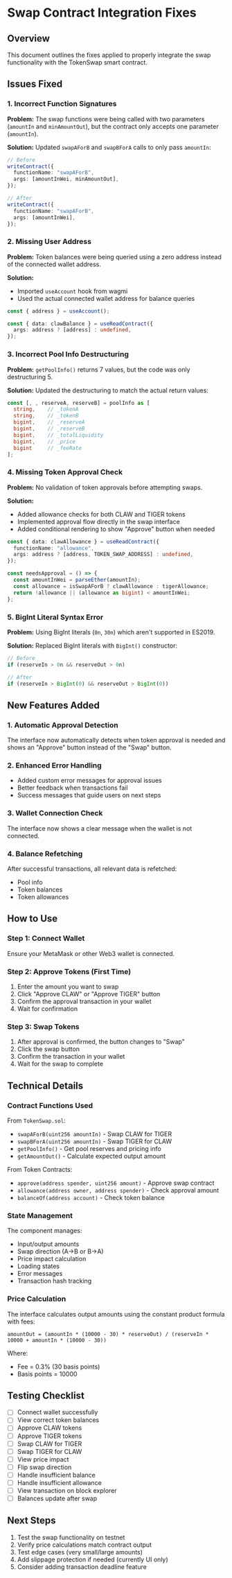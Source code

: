 # Swap Contract Integration Fixes

## Overview
This document outlines the fixes applied to properly integrate the swap functionality with the TokenSwap smart contract.

## Issues Fixed

### 1. **Incorrect Function Signatures**
**Problem:** The swap functions were being called with two parameters (`amountIn` and `minAmountOut`), but the contract only accepts one parameter (`amountIn`).

**Solution:** Updated `swapAForB` and `swapBForA` calls to only pass `amountIn`:
```typescript
// Before
writeContract({
  functionName: "swapAForB",
  args: [amountInWei, minAmountOut],
});

// After
writeContract({
  functionName: "swapAForB",
  args: [amountInWei],
});
```

### 2. **Missing User Address**
**Problem:** Token balances were being queried using a zero address instead of the connected wallet address.

**Solution:** 
- Imported `useAccount` hook from wagmi
- Used the actual connected wallet address for balance queries
```typescript
const { address } = useAccount();

const { data: clawBalance } = useReadContract({
  args: address ? [address] : undefined,
});
```

### 3. **Incorrect Pool Info Destructuring**
**Problem:** `getPoolInfo()` returns 7 values, but the code was only destructuring 5.

**Solution:** Updated the destructuring to match the actual return values:
```typescript
const [, , reserveA, reserveB] = poolInfo as [
  string,    // _tokenA
  string,    // _tokenB
  bigint,    // _reserveA
  bigint,    // _reserveB
  bigint,    // _totalLiquidity
  bigint,    // _price
  bigint     // _feeRate
];
```

### 4. **Missing Token Approval Check**
**Problem:** No validation of token approvals before attempting swaps.

**Solution:** 
- Added allowance checks for both CLAW and TIGER tokens
- Implemented approval flow directly in the swap interface
- Added conditional rendering to show "Approve" button when needed

```typescript
const { data: clawAllowance } = useReadContract({
  functionName: "allowance",
  args: address ? [address, TOKEN_SWAP_ADDRESS] : undefined,
});

const needsApproval = () => {
  const amountInWei = parseEther(amountIn);
  const allowance = isSwapAForB ? clawAllowance : tigerAllowance;
  return !allowance || (allowance as bigint) < amountInWei;
};
```

### 5. **BigInt Literal Syntax Error**
**Problem:** Using BigInt literals (`0n`, `30n`) which aren't supported in ES2019.

**Solution:** Replaced BigInt literals with `BigInt()` constructor:
```typescript
// Before
if (reserveIn > 0n && reserveOut > 0n)

// After
if (reserveIn > BigInt(0) && reserveOut > BigInt(0))
```

## New Features Added

### 1. **Automatic Approval Detection**
The interface now automatically detects when token approval is needed and shows an "Approve" button instead of the "Swap" button.

### 2. **Enhanced Error Handling**
- Added custom error messages for approval issues
- Better feedback when transactions fail
- Success messages that guide users on next steps

### 3. **Wallet Connection Check**
The interface now shows a clear message when the wallet is not connected.

### 4. **Balance Refetching**
After successful transactions, all relevant data is refetched:
- Pool info
- Token balances
- Token allowances

## How to Use

### Step 1: Connect Wallet
Ensure your MetaMask or other Web3 wallet is connected.

### Step 2: Approve Tokens (First Time)
1. Enter the amount you want to swap
2. Click "Approve CLAW" or "Approve TIGER" button
3. Confirm the approval transaction in your wallet
4. Wait for confirmation

### Step 3: Swap Tokens
1. After approval is confirmed, the button changes to "Swap"
2. Click the swap button
3. Confirm the transaction in your wallet
4. Wait for the swap to complete

## Technical Details

### Contract Functions Used

From `TokenSwap.sol`:
- `swapAForB(uint256 amountIn)` - Swap CLAW for TIGER
- `swapBForA(uint256 amountIn)` - Swap TIGER for CLAW
- `getPoolInfo()` - Get pool reserves and pricing info
- `getAmountOut()` - Calculate expected output amount

From Token Contracts:
- `approve(address spender, uint256 amount)` - Approve swap contract
- `allowance(address owner, address spender)` - Check approval amount
- `balanceOf(address account)` - Check token balance

### State Management
The component manages:
- Input/output amounts
- Swap direction (A→B or B→A)
- Price impact calculation
- Loading states
- Error messages
- Transaction hash tracking

### Price Calculation
The interface calculates output amounts using the constant product formula with fees:
```
amountOut = (amountIn * (10000 - 30) * reserveOut) / (reserveIn * 10000 + amountIn * (10000 - 30))
```
Where:
- Fee = 0.3% (30 basis points)
- Basis points = 10000

## Testing Checklist

- [ ] Connect wallet successfully
- [ ] View correct token balances
- [ ] Approve CLAW tokens
- [ ] Approve TIGER tokens
- [ ] Swap CLAW for TIGER
- [ ] Swap TIGER for CLAW
- [ ] View price impact
- [ ] Flip swap direction
- [ ] Handle insufficient balance
- [ ] Handle insufficient allowance
- [ ] View transaction on block explorer
- [ ] Balances update after swap

## Next Steps

1. Test the swap functionality on testnet
2. Verify price calculations match contract output
3. Test edge cases (very small/large amounts)
4. Add slippage protection if needed (currently UI only)
5. Consider adding transaction deadline feature
